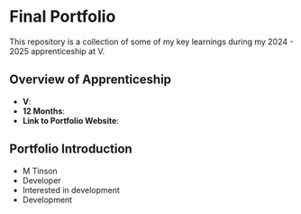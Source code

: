 # Final Portfolio

This repository is a collection of some of my key learnings during my 2024 - 2025 apprenticeship at V.

## Overview of Apprenticeship
- **V**:
- **12 Months**:
- **Link to Portfolio Website**:

## Portfolio Introduction
- M Tinson
- Developer
- Interested in development
- Development
